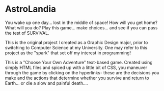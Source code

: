 # AstroLandia
You wake up one day... lost in the middle of space! How will you get home? What will you do? Play this game... make choices... and see if you can pass the test of SURVIVAL.

This is the original project I created as a Graphic Design major, prior to switching to Computer Science at my University. One may refer to this project as the "spark" that set off my interest in programming! 

This is a "Choose Your Own Adventure" text-based game. Created using simply HTML files and spiced up with a little bit of CSS, you maneuver through the game by clicking on the hyperlinks- these are the decisions you make and the actions that determine whether you survive and return to Earth... or die a slow and painful death....
